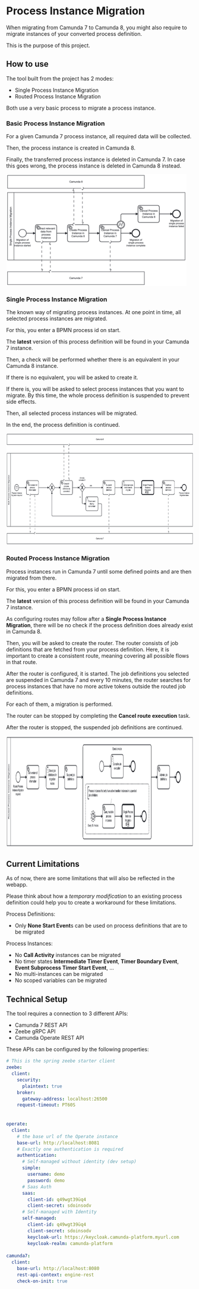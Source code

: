 # Process Instance Migration

When migrating from Camunda 7 to Camunda 8, you might also require to migrate instances of your converted process definition.

This is the purpose of this project.

## How to use

The tool built from the project has 2 modes:

* Single Process Instance Migration
* Routed Process Instance Migration

Both use a very basic process to migrate a process instance.

### Basic Process Instance Migration

For a given Camunda 7 process instance, all required data will be collected.

Then, the process instance is created in Camunda 8.

Finally, the transferred process instance is deleted in Camunda 7. In case this goes wrong, the process instance is deleted in Camunda 8 instead.

<img height="300" src="./docs/single-process-instance-migration.png"/>

### Single Process Instance Migration

The known way of migrating process instances. At one point in time, all selected process instances are migrated.

For this, you enter a BPMN process id on start.

The **latest** version of this process definition will be found in your Camunda 7 instance.

Then, a check will be performed whether there is an equivalent in your Camunda 8 instance.

If there is no equivalent, you will be asked to create it.

If there is, you will be asked to select process instances that you want to migrate. By this time, the whole process definition is suspended to prevent side effects.

Then, all selected process instances will be migrated.

In the end, the process definition is continued.

<img height="300" src="./docs/process-instance-migration.png"/>

### Routed Process Instance Migration

Process instances run in Camunda 7 until some defined points and are then migrated from there.

For this, you enter a BPMN process id on start.

The **latest** version of this process definition will be found in your Camunda 7 instance.

As configuring routes may follow after a **Single Process Instance Migration**, there will be no check if the process definition does already exist in Camunda 8.

Then, you will be asked to create the router. The router consists of job definitions that are fetched from your process definition. Here, it is important to create a consistent route, meaning covering all possible flows in that route.

After the router is configured, it is started. The job definitions you selected are suspended in Camunda 7 and every 10 minutes, the router searches for process instances that have no more active tokens outside the routed job definitions.

For each of them, a migration is performed.

The router can be stopped by completing the **Cancel route execution** task.

After the router is stopped, the suspended job definitions are continued.

<img height="300" src="./docs/routed-process-instance-migration.png"/>

## Current Limitations

As of now, there are some limitations that will also be reflected in the webapp.

Please think about how a _temporary modification_ to an existing process definition could help you to create a workaround for these limitations.

Process Definitions:
* Only **None Start Event**s can be used on process definitions that are to be migrated

Process Instances:
* No **Call Activity** instances can be migrated
* No timer states **Intermediate Timer Event**, **Timer Boundary Event**, **Event Subprocess Timer Start Event**, ...
* No multi-instances can be migrated
* No scoped variables can be migrated

## Technical Setup

The tool requires a connection to 3 different APIs:

* Camunda 7 REST API
* Zeebe gRPC API
* Camunda Operate REST API

These APIs can be configured by the following properties:

```yaml
# This is the spring zeebe starter client
zeebe:
  client:
    security:
      plaintext: true
    broker:
      gateway-address: localhost:26500
    request-timeout: PT60S


operate:
  client:
    # the base url of the Operate instance
    base-url: http://localhost:8081
    # Exactly one authentication is required
    authentication:
      # Self-managed without identity (dev setup)
      simple:
        username: demo
        password: demo
      # Saas Auth
      saas:
        client-id: q49wgt39üq4
        client-secret: sdoinsodv
      # Self-managed with Identity
      self-managed:
        client-id: q49wgt39üq4
        client-secret: sdoinsodv
        keycloak-url: https://keycloak.camunda-platform.myurl.com
        keycloak-realm: camunda-platform

camunda7:
  client:
    base-url: http://localhost:8080
    rest-api-context: engine-rest
    check-on-init: true


```
